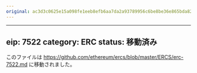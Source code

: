 ```yaml
---
original: ac3d3c0625e15a098fe1eeb8efb6aa7da2a93789956c6be8be36e865bda82576
---
```


---
eip: 7522
category: ERC
status: 移動済み
---

このファイルは https://github.com/ethereum/ercs/blob/master/ERCS/erc-7522.md に移動されました。